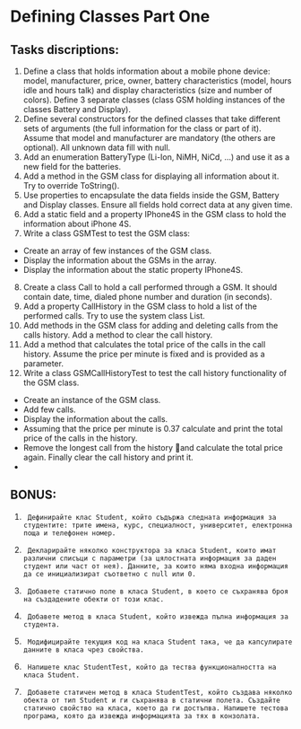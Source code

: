 # Defining Classes Part One

## Tasks discriptions:

1. Define a class that holds information about a mobile phone device: model, manufacturer, price, owner, battery characteristics (model, hours idle and hours talk) and display characteristics (size and number of colors). Define 3 separate classes (class GSM holding instances of the classes Battery and Display).
2. Define several constructors for the defined classes that take different sets of arguments (the full information for the class or part of it). Assume that model and manufacturer are mandatory (the others are optional). All unknown data fill with null.
3. Add an enumeration BatteryType (Li-Ion, NiMH, NiCd, …) and use it as a new field for the batteries.
4. Add a method in the GSM class for displaying all information about it. Try to override ToString().
5. Use properties to encapsulate the data fields inside the GSM, Battery and Display classes. Ensure all fields hold correct data at any given time.
6. Add a static field and a property IPhone4S in the GSM class to hold the information about iPhone 4S.
7. Write a class GSMTest to test the GSM class:
  - Create an array of few instances of the GSM class.
  - Display the information about the GSMs in the array.
  - Display the information about the static property IPhone4S.
8. Create a class Call to hold a call performed through a GSM. It should contain date, time, dialed phone number and duration (in seconds).
9. Add a property CallHistory in the GSM class to hold a list of the performed calls. Try to use the system class List<Call>.
10. Add methods in the GSM class for adding and deleting calls from the calls history. Add a method to clear the call history.
11. Add a method that calculates the total price of the calls in the call history. Assume the price per minute is fixed and is provided as a parameter.
12. Write a class GSMCallHistoryTest to test the call history functionality of the GSM class.
  - Create an instance of the GSM class.
  - Add few calls.
  - Display the information about the calls.
  - Assuming that the price per minute is 0.37 calculate and print the total price of the calls in the history.
  - Remove the longest call from the history and calculate the total price again.
   Finally clear the call history and print it.
  - 
 ## BONUS:
1.      Дефинирайте клас Student, който съдържа следната информация за студентите: трите имена, курс, специалност, университет, електронна поща и телефонен номер.
2.      Декларирайте няколко конструктора за класа Student, които имат различни списъци с параметри (за цялостната информация за даден студент или част от нея). Данните, за които няма входна информация да се инициализират съответно с null или 0.
3.      Добавете статично поле в класа Student, в което се съхранява броя на създадените обекти от този клас.
4.      Добавете метод в класа Student, който извежда пълна информация за студента.
5.      Модифицирайте текущия код на класа Student така, че да капсулирате данните в класа чрез свойства.
6.      Напишете клас StudentTest, който да тества функционалността на класа Student.
7.      Добавете статичен метод в класа StudentTest, който създава няколко обекта от тип Student и ги съхранява в статични полета. Създайте статично свойство на класа, което да ги достъпва. Напишете тестова програма, която да извежда информацията за тях в конзолата.
